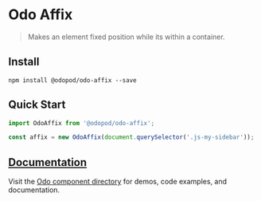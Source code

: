 # Odo Affix

> Makes an element fixed position while its within a container.

## Install

```shell
npm install @odopod/odo-affix --save
```

## Quick Start

```js
import OdoAffix from '@odopod/odo-affix';

const affix = new OdoAffix(document.querySelector('.js-my-sidebar'));
```

## [Documentation][permalink]

Visit the [Odo component directory][permalink] for demos, code examples, and documentation.

[permalink]: https://odopod.github.io/odo/odo-affix/
